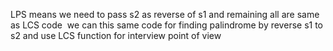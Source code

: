 LPS means we need to pass s2 as reverse of s1 and remaining all are same as LCS code
​
we can this same code for finding palindrome by reverse s1 to s2 and use LCS function for interview point of view